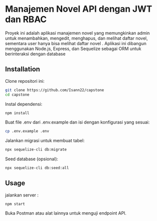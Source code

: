 # Manajemen Novel API dengan JWT dan RBAC


Proyek ini adalah aplikasi manajemen novel yang memungkinkan admin  untuk menambahkan, mengedit, menghapus, dan melihat daftar novel, sementara user hanya bisa melihat daftar novel . Aplikasi ini dibangun menggunakan Node.js, Express, dan Sequelize sebagai ORM untuk berinteraksi dengan database


## Installation
Clone repositori ini:
```sh
git clone https://github.com/Isann22/capstone
cd capstone
```
Instal dependensi:
```sh
npm install
```
Buat file .env dari .env.example dan isi dengan konfigurasi yang sesuai:
```sh
cp .env.example .env
```
Jalankan migrasi untuk membuat tabel:
```sh
npx sequelize-cli db:migrate
```

Seed database (opsional):
```sh
npx sequelize-cli db:seed:all
```

## Usage
jalankan server :
```
npm start
```

Buka Postman atau alat lainnya untuk menguji endpoint API.









